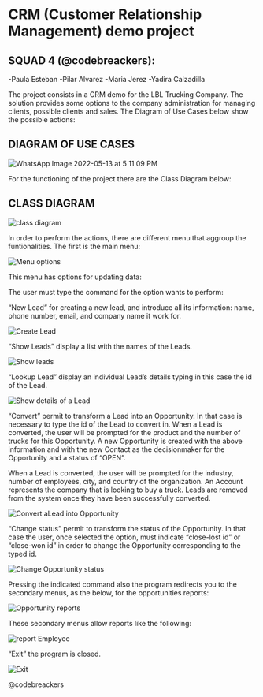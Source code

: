 # CRM (Customer Relationship Management) demo project

## SQUAD 4 (@codebreackers):
-Paula Esteban
-Pilar Alvarez
-Maria Jerez
-Yadira Calzadilla

The project consists in a CRM demo for the LBL Trucking Company. The solution provides some options to the company administration for managing clients, possible clients and sales. The Diagram of Use Cases below show the possible actions:

## DIAGRAM OF USE CASES

![WhatsApp Image 2022-05-13 at 5 11 09 PM](https://user-images.githubusercontent.com/100872227/168318053-bbad9954-281f-47ba-8de9-b1d838431b95.jpeg)

For the functioning of the project there are the Class Diagram below:

## CLASS DIAGRAM

![class diagram](https://user-images.githubusercontent.com/100872227/168317600-fd0080c8-11a2-47c5-a15b-42311322655b.jpg)

In order to perform the actions, there are different menu that aggroup the funtionalities. The first is the main menu:

![Menu options](https://user-images.githubusercontent.com/100872227/167144535-1dc20a45-0b6b-4230-a229-e24ae1d79b88.jpg)

This menu has options for updating data:

The user must type the command for the option wants to perform:

“New Lead” for creating a new lead, and introduce all its information: name, phone number, email, and company name it work for.

![Create Lead](https://user-images.githubusercontent.com/100872227/167144608-14b5ccfe-38c6-480b-8b26-58ac5b99e434.jpg)

“Show Leads” display a list with the names of the Leads. 

![Show leads](https://user-images.githubusercontent.com/100872227/167144690-b2e96f9a-c375-4a58-8ccf-688b0474f610.jpg)

“Lookup Lead” display an individual Lead’s details typing in this case the id of the Lead.

![Show details of a Lead](https://user-images.githubusercontent.com/100872227/167144778-d2ba67c1-bf7f-4a98-9312-4adbb3372d7e.jpg)

“Convert” permit to transform a Lead into an Opportunity. In that case is necessary to type the id of the Lead to convert in. When a Lead is converted, the user will be prompted for the product and the number of trucks for this Opportunity. A new Opportunity is created with the above information and with the new Contact as the decisionmaker for the Opportunity and a status of “OPEN”. 

When a Lead is converted, the user will be prompted for the industry, number of employees, city, and country of the organization. An Account represents the company that is looking to buy a truck. Leads are removed from the system once they have been successfully converted.

![Convert aLead into Opportunity](https://user-images.githubusercontent.com/100872227/167144837-1a4a51d0-685e-4e87-af2d-de499f735fe5.jpg)

“Change status” permit to transform the status of the Opportunity. In that case the user, once selected the option, must indicate “close-lost id” or “close-won id” in order to change the Opportunity corresponding to the typed id.

![Change Opportunity status](https://user-images.githubusercontent.com/100872227/167144933-3130b895-99aa-48a0-ad23-fbba0ed29c38.jpg)

Pressing the indicated command also the program redirects you to the secondary menus, as the below, for the opportunities reports:

![Opportunity reports](https://user-images.githubusercontent.com/100872227/168319735-8569faa4-932c-49f5-8958-63bda5311e01.jpg)

These secondary menus allow reports like the following:

![report Employee](https://user-images.githubusercontent.com/100872227/168321651-bc52e7e7-48dd-4d02-82f3-7cca6e4a525c.jpg)

“Exit” the program is closed.

![Exit](https://user-images.githubusercontent.com/100872227/167144975-2da7a9e1-6c9d-43e8-9369-0fee7cbd911a.jpg)

@codebreackers
